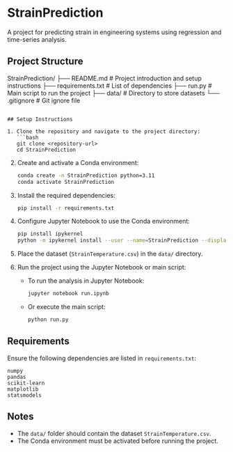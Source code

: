 # StrainPrediction

A project for predicting strain in engineering systems using regression and time-series analysis.

## Project Structure
StrainPrediction/
├── README.md               # Project introduction and setup instructions
├── requirements.txt        # List of dependencies
├── run.py                  # Main script to run the project
├── data/                   # Directory to store datasets
└── .gitignore              # Git ignore file
```

## Setup Instructions

1. Clone the repository and navigate to the project directory:
   ```bash
   git clone <repository-url>
   cd StrainPrediction
   ```

2. Create and activate a Conda environment:
   ```bash
   conda create -n StrainPrediction python=3.11
   conda activate StrainPrediction
   ```

3. Install the required dependencies:
   ```bash
   pip install -r requirements.txt
   ```

4. Configure Jupyter Notebook to use the Conda environment:
   ```bash
   pip install ipykernel
   python -m ipykernel install --user --name=StrainPrediction --display-name "Python (StrainPrediction)"
   ```

5. Place the dataset (`StrainTemperature.csv`) in the `data/` directory.

6. Run the project using the Jupyter Notebook or main script:
   - To run the analysis in Jupyter Notebook:
     ```bash
     jupyter notebook run.ipynb
     ```
   - Or execute the main script:
     ```bash
     python run.py
     ```

## Requirements

Ensure the following dependencies are listed in `requirements.txt`:
```plaintext
numpy
pandas
scikit-learn
matplotlib
statsmodels
```

## Notes
- The `data/` folder should contain the dataset `StrainTemperature.csv`.
- The Conda environment must be activated before running the project.
